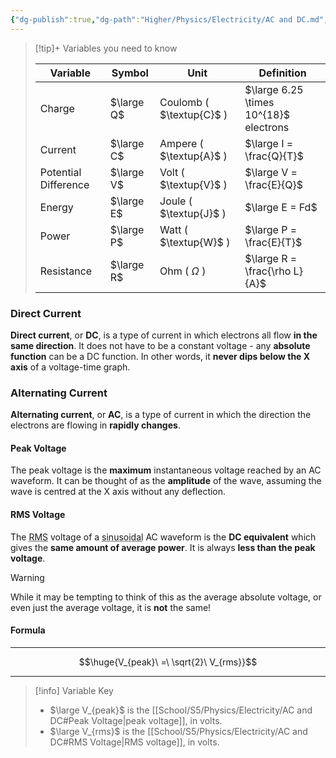 ```yaml
---
{"dg-publish":true,"dg-path":"Higher/Physics/Electricity/AC and DC.md","dg-permalink":"physics/ac-dc","permalink":"/physics/ac-dc/","created":"","updated":""}
---
```



> [!tip]+ Variables you need to know
> 	
> 
> | Variable             | Symbol     | Unit                     | Definition                             |
> | -------------------- | ---------- | ------------------------ | -------------------------------------- |
> | Charge               | $\large Q$ | Coulomb ( $\textup{C}$ ) | $\large 6.25 \times 10^{18}$ electrons |
> | Current              | $\large C$ | Ampere ( $\textup{A}$ )  | $\large I = \frac{Q}{T}$               |
> | Potential Difference | $\large V$ | Volt ( $\textup{V}$ )    | $\large V = \frac{E}{Q}$               |
> | Energy               | $\large E$ | Joule ( $\textup{J}$ )   | $\large E = Fd$                        |
> | Power                | $\large P$ | Watt ( $\textup{W}$ )    | $\large P = \frac{E}{T}$               |
> | Resistance           | $\large R$ | Ohm ( $\Omega$ )         | $\large R = \frac{\rho L}{A}$          |

### Direct Current
**Direct current**, or **DC**, is a type of current in which electrons all flow **in the same direction**. It does not have to be a constant voltage - any **absolute function** can be a DC function. In other words, it **never dips below the X axis** of a voltage-time graph.

### Alternating Current
**Alternating current**, or **AC**, is a type of current in which the direction the electrons are flowing in **rapidly changes**.

#### Peak Voltage
The peak voltage is the **maximum** instantaneous voltage reached by an AC waveform. It can be thought of as the **amplitude** of the wave, assuming the wave is centred at the X axis without any deflection.

#### RMS Voltage
The <abbr title="Root Mean Squared">RMS</abbr> voltage of a <abbr title="shaped like a sine or cosine wave">sinusoidal</abbr> AC waveform is the **DC equivalent** which gives the **same amount of average power**. It is always **less than the peak voltage**.

> [!warning]
> While it may be tempting to think of this as the average absolute voltage, or even just the average voltage, it is **not** the same!

#### Formula

---

$$\huge{V_{peak}\ =\ \sqrt{2}\ V_{rms}}$$

---

> [!info] Variable Key
> 
> - $\large V_{peak}$ is the [[School/S5/Physics/Electricity/AC and DC#Peak Voltage\|peak voltage]], in volts.
> - $\large V_{rms}$ is the [[School/S5/Physics/Electricity/AC and DC#RMS Voltage\|RMS voltage]], in volts.
